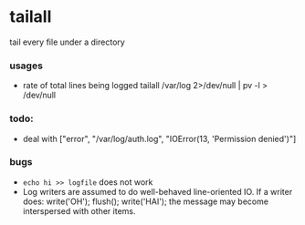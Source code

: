 tailall
=======

tail every file under a directory

### usages

* rate of total lines being logged
  tailall /var/log 2>/dev/null | pv -l > /dev/null

### todo:
* deal with ["error", "/var/log/auth.log", "IOError(13, 'Permission denied')"]

### bugs
* `echo hi >> logfile` does not work
* Log writers are assumed to do well-behaved line-oriented IO.
  If a writer does: write('OH'); flush(); write('HAI'); the message may 
  become interspersed with other items.
